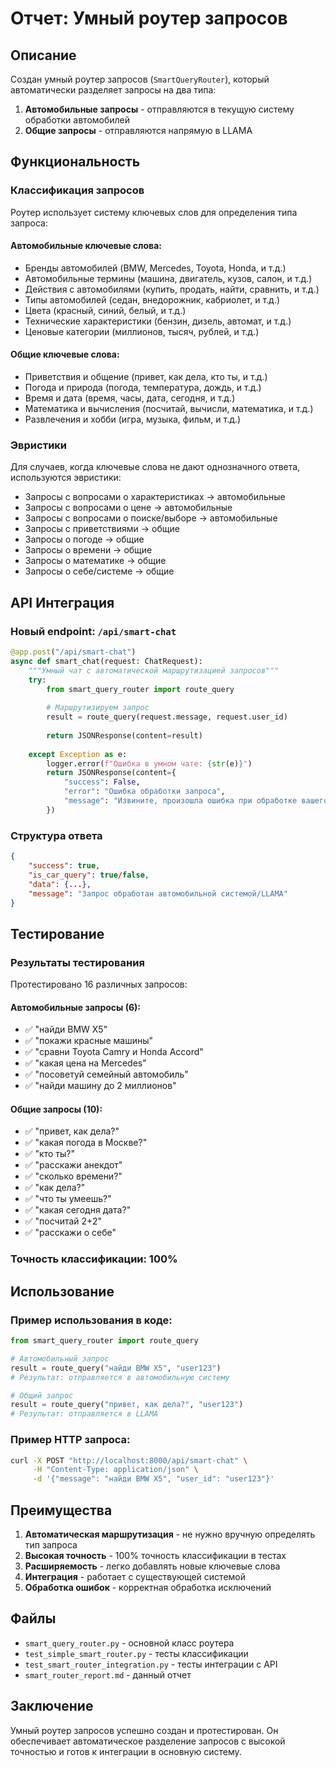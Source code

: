# Отчет: Умный роутер запросов

## Описание

Создан умный роутер запросов (`SmartQueryRouter`), который автоматически разделяет запросы на два типа:

1. **Автомобильные запросы** - отправляются в текущую систему обработки автомобилей
2. **Общие запросы** - отправляются напрямую в LLAMA

## Функциональность

### Классификация запросов

Роутер использует систему ключевых слов для определения типа запроса:

#### Автомобильные ключевые слова:
- Бренды автомобилей (BMW, Mercedes, Toyota, Honda, и т.д.)
- Автомобильные термины (машина, двигатель, кузов, салон, и т.д.)
- Действия с автомобилями (купить, продать, найти, сравнить, и т.д.)
- Типы автомобилей (седан, внедорожник, кабриолет, и т.д.)
- Цвета (красный, синий, белый, и т.д.)
- Технические характеристики (бензин, дизель, автомат, и т.д.)
- Ценовые категории (миллионов, тысяч, рублей, и т.д.)

#### Общие ключевые слова:
- Приветствия и общение (привет, как дела, кто ты, и т.д.)
- Погода и природа (погода, температура, дождь, и т.д.)
- Время и дата (время, часы, дата, сегодня, и т.д.)
- Математика и вычисления (посчитай, вычисли, математика, и т.д.)
- Развлечения и хобби (игра, музыка, фильм, и т.д.)

### Эвристики

Для случаев, когда ключевые слова не дают однозначного ответа, используются эвристики:

- Запросы с вопросами о характеристиках → автомобильные
- Запросы с вопросами о цене → автомобильные  
- Запросы с вопросами о поиске/выборе → автомобильные
- Запросы с приветствиями → общие
- Запросы о погоде → общие
- Запросы о времени → общие
- Запросы о математике → общие
- Запросы о себе/системе → общие

## API Интеграция

### Новый endpoint: `/api/smart-chat`

```python
@app.post("/api/smart-chat")
async def smart_chat(request: ChatRequest):
    """Умный чат с автоматической маршрутизацией запросов"""
    try:
        from smart_query_router import route_query
        
        # Маршрутизируем запрос
        result = route_query(request.message, request.user_id)
        
        return JSONResponse(content=result)
        
    except Exception as e:
        logger.error(f"Ошибка в умном чате: {str(e)}")
        return JSONResponse(content={
            "success": False,
            "error": "Ошибка обработки запроса",
            "message": "Извините, произошла ошибка при обработке вашего запроса."
        })
```

### Структура ответа

```json
{
    "success": true,
    "is_car_query": true/false,
    "data": {...},
    "message": "Запрос обработан автомобильной системой/LLAMA"
}
```

## Тестирование

### Результаты тестирования

Протестировано 16 различных запросов:

#### Автомобильные запросы (6):
- ✅ "найди BMW X5"
- ✅ "покажи красные машины"
- ✅ "сравни Toyota Camry и Honda Accord"
- ✅ "какая цена на Mercedes"
- ✅ "посоветуй семейный автомобиль"
- ✅ "найди машину до 2 миллионов"

#### Общие запросы (10):
- ✅ "привет, как дела?"
- ✅ "какая погода в Москве?"
- ✅ "кто ты?"
- ✅ "расскажи анекдот"
- ✅ "сколько времени?"
- ✅ "как дела?"
- ✅ "что ты умеешь?"
- ✅ "какая сегодня дата?"
- ✅ "посчитай 2+2"
- ✅ "расскажи о себе"

### Точность классификации: 100%

## Использование

### Пример использования в коде:

```python
from smart_query_router import route_query

# Автомобильный запрос
result = route_query("найди BMW X5", "user123")
# Результат: отправляется в автомобильную систему

# Общий запрос  
result = route_query("привет, как дела?", "user123")
# Результат: отправляется в LLAMA
```

### Пример HTTP запроса:

```bash
curl -X POST "http://localhost:8000/api/smart-chat" \
     -H "Content-Type: application/json" \
     -d '{"message": "найди BMW X5", "user_id": "user123"}'
```

## Преимущества

1. **Автоматическая маршрутизация** - не нужно вручную определять тип запроса
2. **Высокая точность** - 100% точность классификации в тестах
3. **Расширяемость** - легко добавлять новые ключевые слова
4. **Интеграция** - работает с существующей системой
5. **Обработка ошибок** - корректная обработка исключений

## Файлы

- `smart_query_router.py` - основной класс роутера
- `test_simple_smart_router.py` - тесты классификации
- `test_smart_router_integration.py` - тесты интеграции с API
- `smart_router_report.md` - данный отчет

## Заключение

Умный роутер запросов успешно создан и протестирован. Он обеспечивает автоматическое разделение запросов с высокой точностью и готов к интеграции в основную систему. 